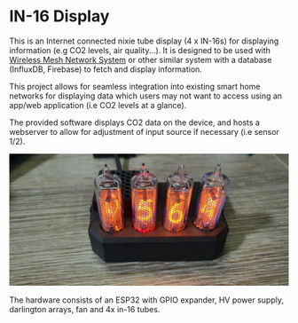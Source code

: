 # IN-16 Display

This is an Internet connected nixie tube display (4 x IN-16s) for displaying information (e.g CO2 levels, air quality...). It is designed to be used with [Wireless Mesh Network System](https://github.com/edward62740/Wireless-Mesh-Network-System) or other similar system with a database (InfluxDB, Firebase) to fetch and display information.

This project allows for seamless integration into existing smart home networks for displaying data which users may not want to access using an app/web application (i.e CO2 levels at a glance).

The provided software displays CO2 data on the device, and hosts a webserver to allow for adjustment of input source if necessary (i.e sensor 1/2).


![alt text](https://github.com/edward62740/IN16-Display/blob/master/Hardware/in16display.jpeg "IN-16 Display")


The hardware consists of an ESP32 with GPIO expander, HV power supply, darlington arrays, fan and 4x in-16 tubes.
